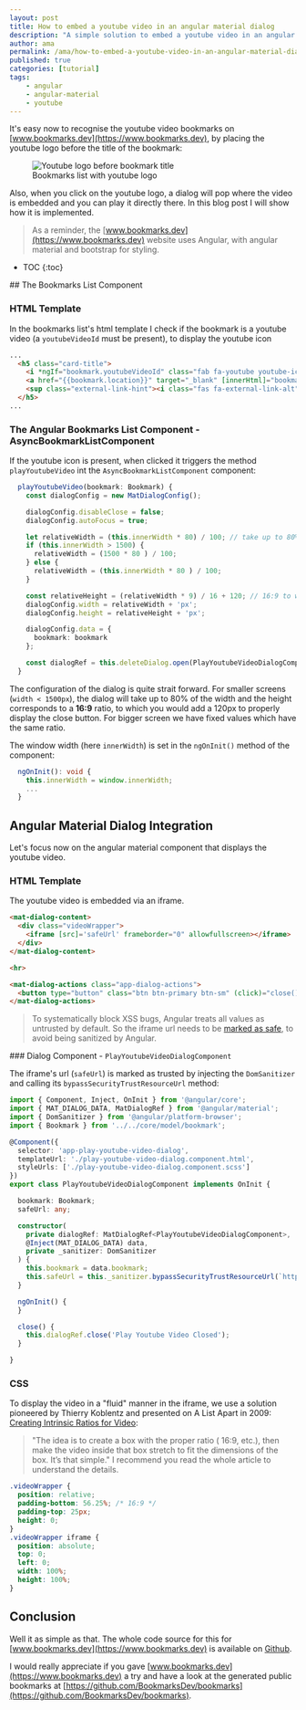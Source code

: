 ```yaml
---
layout: post
title: How to embed a youtube video in an angular material dialog
description: "A simple solution to embed a youtube video in an angular material dialog, as currently used on bookmarks.dev"
author: ama
permalink: /ama/how-to-embed-a-youtube-video-in-an-angular-material-dialog
published: true
categories: [tutorial]
tags:
    - angular
    - angular-material
    - youtube
---
```


It's easy now to recognise the youtube video bookmarks on [www.bookmarks.dev](https://www.bookmarks.dev), by placing the youtube logo before the title
of the bookmark:
<figure>
  <img src="{{site.url}}/images/posts/embed-youtube-video-in-angular-material-dialog/youtube-bookmark-printscreen.png" alt="Youtube logo before bookmark title"/>
  <figcaption>Bookmarks list with youtube logo</figcaption>
</figure>

Also, when you click on the youtube logo, a dialog will pop where the video is embedded and you can play it directly there.
In this blog post I will show how it is implemented.

> As a reminder, the [www.bookmarks.dev](https://www.bookmarks.dev) website
uses Angular, with angular material and bootstrap for styling.

<!--more-->

* TOC
{:toc}


## The Bookmarks List Component

### HTML Template

In the bookmarks list's html template I check if the bookmark is a youtube video (a `youtubeVideoId` must be present), to display the youtube icon

```html
...
  <h5 class="card-title">
    <i *ngIf="bookmark.youtubeVideoId" class="fab fa-youtube youtube-icon" (click)="playYoutubeVideo(bookmark)" title="Play youtube video"></i>
    <a href="{{bookmark.location}}" target="_blank" [innerHtml]="bookmark.name | highlight: queryText" (click)="onBookmarkLinkClick(bookmark)"></a>
    <sup class="external-link-hint"><i class="fas fa-external-link-alt"></i></sup>
  </h5>
...
```

### The Angular Bookmarks List Component - **AsyncBookmarkListComponent**

If the youtube icon is present, when clicked it triggers the method `playYoutubeVideo` int the `AsyncBookmarkListComponent` component:

```typescript
  playYoutubeVideo(bookmark: Bookmark) {
    const dialogConfig = new MatDialogConfig();

    dialogConfig.disableClose = false;
    dialogConfig.autoFocus = true;

    let relativeWidth = (this.innerWidth * 80) / 100; // take up to 80% of the screen size
    if (this.innerWidth > 1500) {
      relativeWidth = (1500 * 80 ) / 100;
    } else {
      relativeWidth = (this.innerWidth * 80 ) / 100;
    }

    const relativeHeight = (relativeWidth * 9) / 16 + 120; // 16:9 to which we add 120 px for the dialog action buttons ("close")
    dialogConfig.width = relativeWidth + 'px';
    dialogConfig.height = relativeHeight + 'px';

    dialogConfig.data = {
      bookmark: bookmark
    };

    const dialogRef = this.deleteDialog.open(PlayYoutubeVideoDialogComponent, dialogConfig);
  }
```

The configuration of the dialog is quite strait forward. For smaller screens (`width < 1500px`), the dialog
will take up to 80% of the width and the height corresponds to a **16:9** ratio, to which you would add a 120px to properly display
the close button. For bigger screen we have fixed values which have the same ratio.

The window width (here `innerWidth`) is set in the `ngOnInit()` method of the component:

```typescript
  ngOnInit(): void {
    this.innerWidth = window.innerWidth;
    ...
  }
```

## Angular Material Dialog Integration

Let's focus now on the angular material component that displays the youtube video.

### HTML Template

The youtube video is embedded via an iframe.

```html
<mat-dialog-content>
  <div class="videoWrapper">
    <iframe [src]='safeUrl' frameborder="0" allowfullscreen></iframe>
  </div>
</mat-dialog-content>

<hr>

<mat-dialog-actions class="app-dialog-actions">
  <button type="button" class="btn btn-primary btn-sm" (click)="close()">Close</button>
</mat-dialog-actions>
```

> To systematically block XSS bugs, Angular treats all values as untrusted by default. So the iframe url needs to be [marked as safe](https://angular.io/guide/security#bypass-security-apis), to avoid being sanitized by Angular.

### Dialog Component - `PlayYoutubeVideoDialogComponent`

The iframe's url (`safeUrl`) is marked as trusted by injecting the `DomSanitizer` and calling its `bypassSecurityTrustResourceUrl` method:

```typescript
import { Component, Inject, OnInit } from '@angular/core';
import { MAT_DIALOG_DATA, MatDialogRef } from '@angular/material';
import { DomSanitizer } from '@angular/platform-browser';
import { Bookmark } from '../../core/model/bookmark';

@Component({
  selector: 'app-play-youtube-video-dialog',
  templateUrl: './play-youtube-video-dialog.component.html',
  styleUrls: ['./play-youtube-video-dialog.component.scss']
})
export class PlayYoutubeVideoDialogComponent implements OnInit {

  bookmark: Bookmark;
  safeUrl: any;

  constructor(
    private dialogRef: MatDialogRef<PlayYoutubeVideoDialogComponent>,
    @Inject(MAT_DIALOG_DATA) data,
    private _sanitizer: DomSanitizer
  ) {
    this.bookmark = data.bookmark;
    this.safeUrl = this._sanitizer.bypassSecurityTrustResourceUrl(`https://www.youtube.com/embed/${this.bookmark.youtubeVideoId}`);
  }

  ngOnInit() {
  }

  close() {
    this.dialogRef.close('Play Youtube Video Closed');
  }

}
```

### CSS

To display the video in a "fluid" manner in the iframe, we use a solution pioneered by Thierry Koblentz
 and presented on A List Apart in 2009: [Creating Intrinsic Ratios for Video](http://www.alistapart.com/articles/creating-intrinsic-ratios-for-video/):

> "The idea is to create a box with the proper ratio ( 16:9, etc.), then make the video inside that box stretch to fit the dimensions of the box. It’s that simple."
I recommend you read the whole article to understand the details.

```scss
.videoWrapper {
  position: relative;
  padding-bottom: 56.25%; /* 16:9 */
  padding-top: 25px;
  height: 0;
}
.videoWrapper iframe {
  position: absolute;
  top: 0;
  left: 0;
  width: 100%;
  height: 100%;
}
```

## Conclusion
Well it as simple as that. The whole code source for this for [www.bookmarks.dev](https://www.bookmarks.dev) is available on [Github](https://github.com/BookmarksDev/bookmarks.dev).

I would really appreciate if you gave [www.bookmarks.dev](https://www.bookmarks.dev) a try
and have a look at the generated public bookmarks at [https://github.com/BookmarksDev/bookmarks](https://github.com/BookmarksDev/bookmarks).
